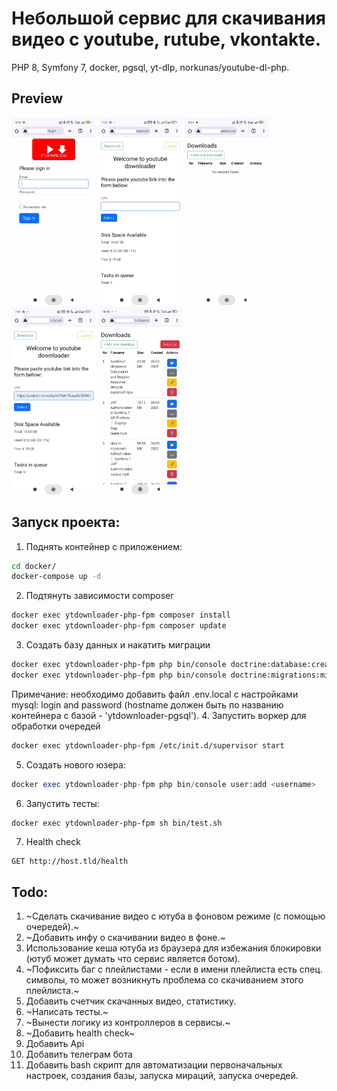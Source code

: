 # Небольшой сервис для скачивания видео с youtube, rutube, vkontakte.

PHP 8, Symfony 7, docker, pgsql, yt-dlp, norkunas/youtube-dl-php.

## Preview  
<img src="documentation/readme-img/1.jpg" alt="Login page" height="300"> <img src="documentation/readme-img/2.jpg" alt="Login page" height="300"> <img src="documentation/readme-img/3.jpg" alt="Login page" height="300"> <img src="documentation/readme-img/4.jpg" alt="Login page" height="300"> <img src="documentation/readme-img/5.jpg" alt="Login page" height="300">

## Запуск проекта:  
1. Поднять контейнер с приложением:
```bash
cd docker/
docker-compose up -d
```
2. Подтянуть зависимости composer
```bash
docker exec ytdownloader-php-fpm composer install
docker exec ytdownloader-php-fpm composer update
```
3. Создать базу данных и накатить миграции
```bash
docker exec ytdownloader-php-fpm php bin/console doctrine:database:create --if-not-exists
docker exec ytdownloader-php-fpm php bin/console doctrine:migrations:migrate
```
Примечание: необходимо добавить файл .env.local с настройками mysql: login and password (hostname должен быть по названию контейнера с базой - 'ytdownloader-pgsql').
4. Запустить воркер для обработки очередей
```bash
docker exec ytdownloader-php-fpm /etc/init.d/supervisor start
```
5. Создать нового юзера:
```php
docker exec ytdownloader-php-fpm php bin/console user:add <username>
``` 
6. Запустить тесты:
```bash
docker exec ytdownloader-php-fpm sh bin/test.sh
```
7. Health check
```
GET http://host.tld/health
```

## Todo:
1. ~Сделать скачивание видео с ютуба в фоновом режиме (с помощью очередей).~
2. ~Добавить инфу о скачивании видео в фоне.~
3. Использование кеша ютуба из браузера для избежания блокировки (ютуб может думать что сервис является ботом).
4. ~Пофиксить баг с плейлистами - если в имени плейлиста есть спец. символы, то может возникнуть проблема со скачиванием этого плейлиста.~
5. Добавить счетчик скачанных видео, статистику.
6. ~Написать тесты.~
7. ~Вынести логику из контроллеров в сервисы.~
8. ~Добавить health check~
9. Добавить Api
10. Добавить телеграм бота
11. Добавить bash скрипт для автоматизации первоначальных настроек, создания базы, запуска мираций, запуска очередей.
